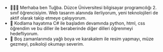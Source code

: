- 👩🏻‍💻 Merhaba ben Tuğba. Düzce Üniversitesi bilgisayar programcılığı 2. sınıf öğrencisiyim.
  Web tasarım alanında ilerliyorum, yeni teknolojileri de aktif olarak takip etmeye çalışıyorum.
- 🌱 Kodlama hayatıma C# ile başladım devamında python, html, css öğrendim ve bu diller ile beraberinde diğer dilleri öğrenmeyi hedefliyorum.
- 💞️ Boş zamanlarımda yağlı boya ve karakalem ile resim yapmayı, müze gezmeyi, psikoloji okumayı severim.
